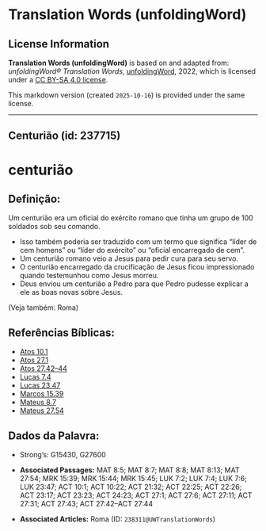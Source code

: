 # Translation Words (unfoldingWord)

## License Information

**Translation Words (unfoldingWord)** is based on and adapted from: _unfoldingWord® Translation Words_, [unfoldingWord](https://unfoldingword.org/utw), 2022, which is licensed under a [CC BY-SA 4.0 license](https://creativecommons.org/licenses/by-sa/4.0/legalcode.en).

This markdown version (created `2025-10-16`) is provided under the same license.



--------------------------------

## Centurião (id: 237715)

centurião
=========

Definição:
----------

Um centurião era um oficial do exército romano que tinha um grupo de 100 soldados sob seu comando.

* Isso também poderia ser traduzido com um termo que significa “líder de cem homens” ou “líder do exército” ou “oficial encarregado de cem”.
* Um centurião romano veio a Jesus para pedir cura para seu servo.
* O centurião encarregado da crucificação de Jesus ficou impressionado quando testemunhou como Jesus morreu.
* Deus enviou um centurião a Pedro para que Pedro pudesse explicar a ele as boas novas sobre Jesus.

(Veja também: Roma)

Referências Bíblicas:
---------------------

* [Atos 10\.1](https://ref.ly/Acts10:1)
* [Atos 27\.1](https://ref.ly/Acts27:1)
* [Atos 27\.42–44](https://ref.ly/Acts27:42-Acts27:44)
* [Lucas 7\.4](https://ref.ly/Luke7:4)
* [Lucas 23\.47](https://ref.ly/Luke23:47)
* [Marcos 15\.39](https://ref.ly/Mark15:39)
* [Mateus 8\.7](https://ref.ly/Matt8:7)
* [Mateus 27\.54](https://ref.ly/Matt27:54)

Dados da Palavra:
-----------------

* Strong’s: G15430, G27600

* **Associated Passages:** MAT 8:5; MAT 8:7; MAT 8:8; MAT 8:13; MAT 27:54; MRK 15:39; MRK 15:44; MRK 15:45; LUK 7:2; LUK 7:4; LUK 7:6; LUK 23:47; ACT 10:1; ACT 10:22; ACT 21:32; ACT 22:25; ACT 22:26; ACT 23:17; ACT 23:23; ACT 24:23; ACT 27:1; ACT 27:6; ACT 27:11; ACT 27:31; ACT 27:43; ACT 27:42–ACT 27:44
* **Associated Articles:** Roma (ID: `238311@UWTranslationWords`)

